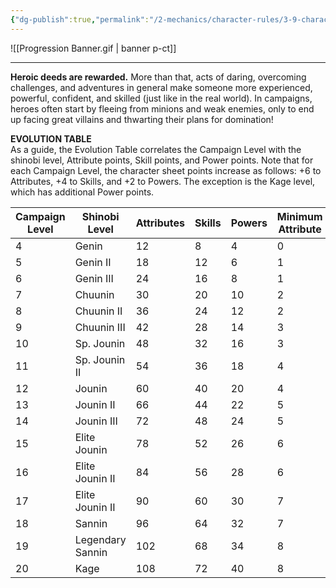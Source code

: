 ```yaml
---
{"dg-publish":true,"permalink":"/2-mechanics/character-rules/3-9-character-progression/"}
---
```


![[Progression Banner.gif \| banner p-ct]]

---
**Heroic deeds are rewarded.** More than that, acts of daring, overcoming challenges, and adventures in general make someone more experienced, powerful, confident, and skilled (just like in the real world). In campaigns, heroes often start by fleeing from minions and weak enemies, only to end up facing great villains and thwarting their plans for domination!

**EVOLUTION TABLE**  
As a guide, the Evolution Table correlates the Campaign Level with the shinobi level, Attribute points, Skill points, and Power points. Note that for each Campaign Level, the character sheet points increase as follows: +6 to Attributes, +4 to Skills, and +2 to Powers. The exception is the Kage level, which has additional Power points.

| **Campaign Level** | **Shinobi Level** | **Attributes** | **Skills** | **Powers** | **Minimum Attribute** |
| ------------------ | ----------------- | -------------- | ---------- | ---------- | --------------------- |
| 4                  | Genin             | 12             | 8          | 4          | 0                     |
| 5                  | Genin II          | 18             | 12         | 6          | 1                     |
| 6                  | Genin III         | 24             | 16         | 8          | 1                     |
| 7                  | Chuunin           | 30             | 20         | 10         | 2                     |
| 8                  | Chuunin II        | 36             | 24         | 12         | 2                     |
| 9                  | Chuunin III       | 42             | 28         | 14         | 3                     |
| 10                 | Sp. Jounin        | 48             | 32         | 16         | 3                     |
| 11                 | Sp. Jounin II     | 54             | 36         | 18         | 4                     |
| 12                 | Jounin            | 60             | 40         | 20         | 4                     |
| 13                 | Jounin II         | 66             | 44         | 22         | 5                     |
| 14                 | Jounin III        | 72             | 48         | 24         | 5                     |
| 15                 | Elite Jounin      | 78             | 52         | 26         | 6                     |
| 16                 | Elite Jounin II   | 84             | 56         | 28         | 6                     |
| 17                 | Elite Jounin II   | 90             | 60         | 30         | 7                     |
| 18                 | Sannin            | 96             | 64         | 32         | 7                     |
| 19                 | Legendary Sannin  | 102            | 68         | 34         | 8                     |
| 20                 | Kage              | 108            | 72         | 40         | 8                     |
